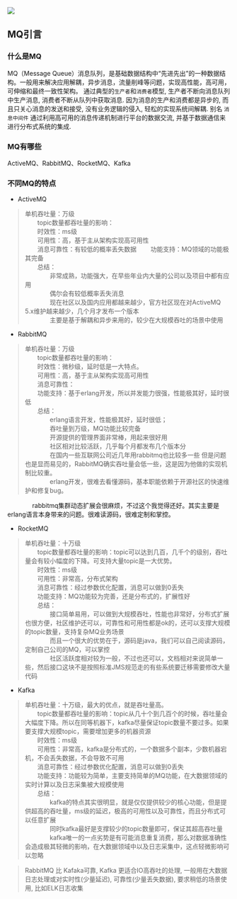 ![](https://image.codingce.com.cn/aa.jpg)


## MQ引言
### 什么是MQ
MQ（Message Queue）消息队列，是基础数据结构中“先进先出”的一种数据结构。一般用来解决应用解耦，异步消息，流量削峰等问题，实现高性能，高可用，可伸缩和最终一致性架构。
通过典型的`生产者`和`消费者`模型, 生产者不断向消息队列中生产消息, 消费者不断从队列中获取消息. 因为消息的生产和消费都是异步的, 而且只关心消息的发送和接受, 没有业务逻辑的侵入, 轻松的实现系统间解耦. 别名 `消息中间件` 通过利用高可用的消息传递机制进行平台的数据交流, 并基于数据通信来进行分布式系统的集成.

### MQ有哪些
ActiveMQ、RabbitMQ、RocketMQ、Kafka

### 不同MQ的特点
- ActiveMQ    
>单机吞吐量：万级   
　　topic数量都吞吐量的影响：  
　　时效性：ms级    
　　可用性：高，基于主从架构实现高可用性   
　　消息可靠性：有较低的概率丢失数据
　　功能支持：MQ领域的功能极其完备    
　　总结：    
　　　　非常成熟，功能强大，在早些年业内大量的公司以及项目中都有应用      
　　　　偶尔会有较低概率丢失消息     
　　　　现在社区以及国内应用都越来越少，官方社区现在对ActiveMQ 5.x维护越来越少，几个月才发布一个版本       
　　　　主要是基于解耦和异步来用的，较少在大规模吞吐的场景中使用    
 


- RabbitMQ
>单机吞吐量：万级     
　　topic数量都吞吐量的影响：   
　　时效性：微秒级，延时低是一大特点。    
　　可用性：高，基于主从架构实现高可用性     
　　消息可靠性：       
　　功能支持：基于erlang开发，所以并发能力很强，性能极其好，延时很低     
　　总结：　　   
　　　　erlang语言开发，性能极其好，延时很低；     
　　　　吞吐量到万级，MQ功能比较完备      
　　　　开源提供的管理界面非常棒，用起来很好用     
　　　　社区相对比较活跃，几乎每个月都发布几个版本分      
　　　　在国内一些互联网公司近几年用rabbitmq也比较多一些   但是问题也是显而易见的，RabbitMQ确实吞吐量会低一些，这是因为他做的实现机制比较重。      
　　　　erlang开发，很难去看懂源码，基本职能依赖于开源社区的快速维护和修复bug。     

　　　　rabbitmq集群动态扩展会很麻烦，不过这个我觉得还好。其实主要是erlang语言本身带来的问题。很难读源码，很难定制和掌控。



- RocketMQ
>单机吞吐量：十万级     
　　topic数量都吞吐量的影响：topic可以达到几百，几千个的级别，吞吐量会有较小幅度的下降。可支持大量topic是一大优势。     
　　时效性：ms级     
　　可用性：非常高，分布式架构      
　　消息可靠性：经过参数优化配置，消息可以做到0丢失    
　　功能支持：MQ功能较为完善，还是分布式的，扩展性好       
　　总结：      
　　　　接口简单易用，可以做到大规模吞吐，性能也非常好，分布式扩展也很方便，社区维护还可以，可靠性和可用性都是ok的，还可以支撑大规模的topic数量，支持复杂MQ业务场景        
　　　　而且一个很大的优势在于，源码是java，我们可以自己阅读源码，定制自己公司的MQ，可以掌控        
　　　　社区活跃度相对较为一般，不过也还可以，文档相对来说简单一些，然后接口这块不是按照标准JMS规范走的有些系统要迁移需要修改大量代码       



- Kafka
>单机吞吐量：十万级，最大的优点，就是吞吐量高。        
　　topic数量都吞吐量的影响：topic从几十个到几百个的时候，吞吐量会大幅度下降。所以在同等机器下，kafka尽量保证topic数量不要过多。如果要支撑大规模topic，需要增加更多的机器资源       
　　时效性：ms级      
　　可用性：非常高，kafka是分布式的，一个数据多个副本，少数机器宕机，不会丢失数据，不会导致不可用      
　　消息可靠性：经过参数优化配置，消息可以做到0丢失             
　　功能支持：功能较为简单，主要支持简单的MQ功能，在大数据领域的实时计算以及日志采集被大规模使用           
　　总结：             
　　　　kafka的特点其实很明显，就是仅仅提供较少的核心功能，但是提供超高的吞吐量，ms级的延迟，极高的可用性以及可靠性，而且分布式可以任意扩展                 
　　　　同时kafka最好是支撑较少的topic数量即可，保证其超高吞吐量                
　　　　kafka唯一的一点劣势是有可能消息重复消费，那么对数据准确性会造成极其轻微的影响，在大数据领域中以及日志采集中，这点轻微影响可以忽略             







>RabbitMQ 比 Kafaka可靠, Kafka 更适合IO高吞吐的处理, 一般用在大数据日志处理或对实时性(少量延迟), 可靠性(少量丢失数据), 要求稍低的场景使用, 比如ELK日志收集
